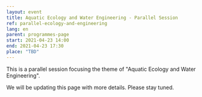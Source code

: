 ```yaml
---
layout: event
title: Aquatic Ecology and Water Engineering - Parallel Session
ref: parallel-ecology-and-engineering
lang: en
parent: programmes-page
start: 2021-04-23 14:00
end: 2021-04-23 17:30
place: "TBD"
---
```

This is a parallel session focusing the theme of "Aquatic Ecology and Water Engineering".

We will be updating this page with more details. Please stay tuned.

